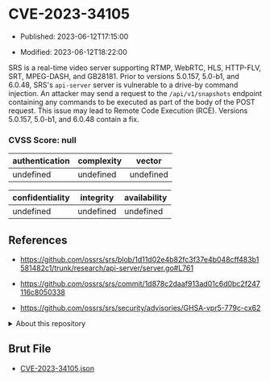 # CVE-2023-34105

- Published: 2023-06-12T17:15:00

- Modified: 2023-06-12T18:22:00

SRS is a real-time video server supporting RTMP, WebRTC, HLS, HTTP-FLV, SRT, MPEG-DASH, and GB28181. Prior to versions 5.0.157, 5.0-b1, and 6.0.48, SRS's `api-server` server is vulnerable to a drive-by command injection. An attacker may send a request to the `/api/v1/snapshots` endpoint containing any commands to be executed as part of the body of the POST request. This issue may lead to Remote Code Execution (RCE). Versions 5.0.157, 5.0-b1, and 6.0.48 contain a fix.

### CVSS Score: **null**

| authentication | complexity | vector |
| --- | --- | --- |
| undefined | undefined | undefined |

| confidentiality | integrity | availability |
| --- | --- | --- |
| undefined | undefined | undefined |

## References

* https://github.com/ossrs/srs/blob/1d11d02e4b82fc3f37e4b048cff483b1581482c1/trunk/research/api-server/server.go#L761

* https://github.com/ossrs/srs/commit/1d878c2daaf913ad01c6d0bc2f247116c8050338

* https://github.com/ossrs/srs/security/advisories/GHSA-vpr5-779c-cx62

<details>
<summary>About this repository</summary> 

  This repository is part of the project [Live Hack CVE](https://github.com/Live-Hack-CVE). Main website can be found [www.live-hack.org](https://www.live-hack.org) 
  
  Made by [Sn0wAlice](https://github.com/Sn0wAlice) for the people that care about security and need to have a feed of the latest CVEs. Hope you enjoy it, don't forget to star the repo and follow me on [Twitter](https://twitter.com/Sn0wAlice) and [Github](https://github.com/Sn0wAlice). And that is my [personnal website](https://www.alice-snow.me/)

  - [Home Page](https://github.com/Live-Hack-CVE)
  - [Framework](https://github.com/Live-Hack-CVE/cve-framework)
  - [CVE database](https://github.com/Live-Hack-CVE/full_database)
  - [Changelog](https://github.com/Live-Hack-CVE/Changelog)
</details>

## Brut File

* [CVE-2023-34105.json](https://raw.githubusercontent.com/Live-Hack-CVE/full_database/main/cves/2023/CVE-2023-34105.json)


